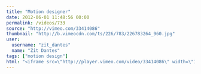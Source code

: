 ```yaml
---
title: "Motion designer"
date: 2012-06-01 11:48:56 00:00
permalink: /videos/733
source: "http://vimeo.com/33414086"
thumbnail: "http://b.vimeocdn.com/ts/226/783/226783264_960.jpg"
user:
  username: "zit_dantes"
  name: "Zit Dantes"
tags: ["motion design"]
html: "<iframe src=\"http://player.vimeo.com/video/33414086\" width=\"1280\" height=\"720\" frameborder=\"0\" webkitAllowFullScreen mozallowfullscreen allowFullScreen></iframe>"
---
```


